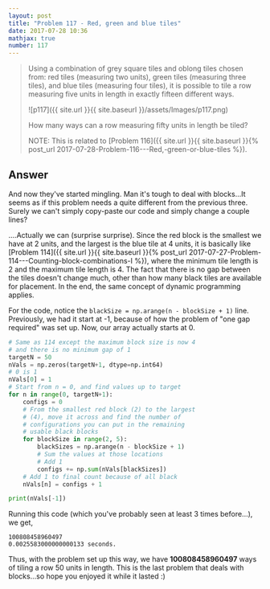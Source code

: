 ```yaml
---
layout: post
title: "Problem 117 - Red, green and blue tiles"
date: 2017-07-28 10:36
mathjax: true
number: 117
---
```


> Using a combination of grey square tiles and oblong tiles chosen from: red tiles (measuring two units), green tiles (measuring three tiles), and blue tiles (measuring four tiles), it is possible to tile a row measuring five units in length in exactly fifteen different ways.
>
> ![p117]({{ site.url }}{{ site.baseurl }}/assets/Images/p117.png)
>
> How many ways can a row measuring fifty units in length be tiled?
>
> NOTE: This is related to [Problem 116]({{ site.url }}{{ site.baseurl }}{% post_url 2017-07-28-Problem-116---Red,-green-or-blue-tiles %}).

<!--more-->

## Answer

And now they've started mingling. Man it's tough to deal with blocks...It seems as if this problem needs a quite different from the previous three. Surely we can't simply copy-paste our code and simply change a couple lines?

....Actually we can (surprise surprise). Since the red block is the smallest we have at 2 units, and the largest is the blue tile at 4 units, it is basically like [Problem 114]({{ site.url }}{{ site.baseurl }}{% post_url 2017-07-27-Problem-114---Counting-block-combinations-I %}), where the minimum tile length is 2 and the maximum tile length is 4. The fact that there is no gap between the tiles doesn't change much, other than how many black tiles are available for placement. In the end, the same concept of dynamic programming applies.

For the code, notice the `blackSize = np.arange(n - blockSize + 1)` line. Previously, we had it start at -1, because of how the problem of "one gap required" was set up. Now, our array actually starts at 0.

```python
# Same as 114 except the maximum block size is now 4
# and there is no minimum gap of 1
targetN = 50
nVals = np.zeros(targetN+1, dtype=np.int64)
# 0 is 1
nVals[0] = 1
# Start from n = 0, and find values up to target
for n in range(0, targetN+1):
    configs = 0
    # From the smallest red block (2) to the largest
    # (4), move it across and find the number of
    # configurations you can put in the remaining
    # usable black blocks
    for blockSize in range(2, 5):
        blackSizes = np.arange(n - blockSize + 1)
        # Sum the values at those locations
        # Add 1
        configs += np.sum(nVals[blackSizes])
    # Add 1 to final count because of all black
    nVals[n] = configs + 1

print(nVals[-1])
```

Running this code (which you've probably seen at least 3 times before...), we get,

```
100808458960497
0.0025583000000000133 seconds.
```

Thus, with the problem set up this way, we have **100808458960497** ways of tiling a row 50 units in length. This is the last problem that deals with blocks...so hope you enjoyed it while it lasted :)